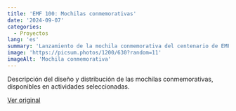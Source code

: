 ```yaml
---
title: 'EMF 100: Mochilas conmemorativas'
date: '2024-09-07'
categories:
  - Proyectos
lang: 'es'
summary: 'Lanzamiento de la mochila conmemorativa del centenario de EMF, disponible en eventos.'
image: 'https://picsum.photos/1200/630?random=11'
imageAlt: 'Mochila conmemorativa'
---
```


Descripción del diseño y distribución de las mochilas conmemorativas, disponibles en actividades seleccionadas.

[Ver original]({{original_url}})
